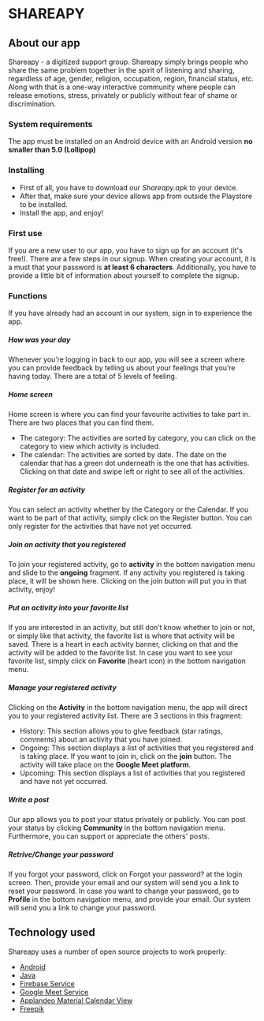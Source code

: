# SHAREAPY

## About our app
Shareapy - a digitized support group. Shareapy simply brings people who share the same problem together in the spirit of listening and sharing, regardless of age, gender, religion, occupation, region, financial status, etc. Along with that is a one-way interactive community where people can release emotions, stress, privately or publicly without fear of shame or discrimination.
### System requirements
The app must be installed on an Android device with an Android version **no smaller than 5.0 (Lollipop)**

### Installing
* First of all, you have to download our *Shareapy.apk* to your device.
* After that, make sure your device allows app from outside the Playstore to be installed.
* Install the app, and enjoy!

### First use
If you are a new user to our app, you have to sign up for an account (it's free!). There are a few steps in our signup. When creating your account, it is a must that your password is **at least 6 characters**. Additionally, you have to provide a little bit of information about yourself to complete the signup.

### Functions
If you have already had an account in our system, sign in to experience the app.
##### How was your day
Whenever you’re logging in back to our app, you will see a screen where you can provide feedback by telling us about your feelings that you’re having today. There are a total of 5 levels of feeling.
##### Home screen
Home screen is where you can find your favourite activities to take part in. There are two places that you can find them.
* The category: The activities are sorted by category, you can click on the category to view which activity is included.
* The calendar: The activities are sorted by date. The date on the calendar that has a green dot underneath is the one that has activities. Clicking on that date and swipe left or right to see all of the activities.
##### Register for an activity
You can select an activity whether by the Category or the Calendar. If you want to be part of that activity, simply click on the Register button. You can only register for the activities that have not yet occurred.
##### Join an activity that you registered
To join your registered activity, go to **activity** in the bottom navigation menu and slide to the **ongoing** fragment. If any activity you registered is taking place, it will be shown here. Clicking on the join button will put you in that activity, enjoy!
##### Put an activity into your favorite list
If you are interested in an activity, but still don’t know whether to join or not, or simply like that activity, the favorite list is where that activity will be saved. There is a heart in each activity banner, clicking on that and the activity will be added to the favorite list. In case you want to see your favorite list, simply click on **Favorite** (heart icon) in the bottom navigation menu.
##### Manage your registered activity
Clicking on the **Activity** in the bottom navigation menu, the app will direct you to your registered activity list. There are 3 sections in this fragment:
* History: This section allows you to give feedback (star ratings, comments) about an activity that you have joined.
* Ongoing: This section displays a list of activities that you registered and is taking place. If you want to join in, click on the **join** button. The activity will take place on the **Google Meet platform**.
* Upcoming: This section displays a list of activities that you registered and have not yet occurred.
##### Write a post
Our app allows you to post your status privately or publicly. You can post your status by clicking **Community** in the bottom navigation menu. Furthermore, you can support or appreciate the others' posts.
##### Retrive/Change your password
If you forgot your password, click on Forgot your password? at the login screen. Then, provide your email and our system will send you a link to reset your password. In case you want to change your password, go to **Profile** in the bottom navigation menu, and provide your email. Our system will send you a link to change your password.
## Technology used

Shareapy uses a number of open source projects to work properly:

* [Android](https://www.android.com/)
* [Java](https://www.java.com/en/download/)
* [Firebase Service](https://firebase.google.com/)
* [Google Meet Service](https://meet.google.com/)
* [Applandeo Material Calendar View](https://github.com/Applandeo/Material-Calendar-View)
* [Freepik](https://www.freepik.com/) 
